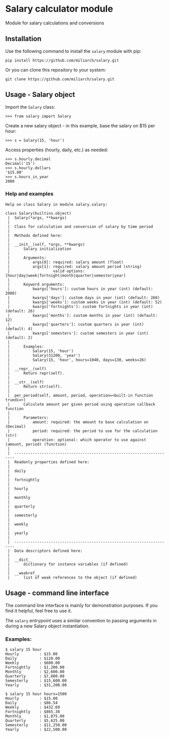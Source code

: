 # Salary calculator module

Module for salary calculations and conversions

## Installation

Use the following command to install the `salary` module with pip:
```
pip install https://github.com/miliarch/salary.git
```

Or you can clone this repository to your system:
```
git clone https://github.com/miliarch/salary.git
```

## Usage - Salary object

Import the `Salary` class:
```
>>> from salary import Salary
```

Create a new salary object - in this example, base the salary on $15 per hour:
```
>>> s = Salary(15, 'hour')
```

Access properties (hourly, daily, etc.) as needed:
```
>>> s.hourly.decimal
Decimal('15')
>>> s.hourly.dollars
'$15.00'
>>> s.hours_in_year
2080
```

### Help and examples
```
Help on class Salary in module salary.salary:

class Salary(builtins.object)
 |  Salary(*args, **kwargs)
 |
 |  Class for calculation and conversion of salary by time period
 |
 |  Methods defined here:
 |
 |  __init__(self, *args, **kwargs)
 |      Salary initialization
 |
 |      Arguments:
 |          args[0]: required: salary amount (float)
 |          args[1]: required: salary amount period (string)
 |                   valid options: [hour|day|week|fortnight|month|quarter|semester|year]
 |
 |      Keyword arguments:
 |          kwargs['hours']: custom hours in year (int) (default: 2080)
 |          kwargs['days']: custom days in year (int) (default: 260)
 |          kwargs['weeks']: custom weeks in year (int) (default: 52)
 |          kwargs['fortnights']: custom fortnights in year (int) (default: 26)
 |          kwargs['months']: custom months in year (int) (default: 12)
 |          kwargs['quarters']: custom quarters in year (int) (default: 4)
 |          kwargs['semesters']: custom semesters in year (int) (default: 2)
 |
 |      Examples:
 |          Salary(15, 'hour')
 |          Salary(31200, 'year')
 |          Salary(15, 'hour', hours=1040, days=130, weeks=26)
 |
 |  __repr__(self)
 |      Return repr(self).
 |
 |  __str__(self)
 |      Return str(self).
 |
 |  per_period(self, amount, period, operation=<built-in function truediv>)
 |      Calculate amount per given period using operation callback function
 |
 |      Parameters:
 |          amount: required: the amount to base calculation on (Decimal)
 |          period: required: the period to use for the calculation (str)
 |          operation: optional: which operator to use against (amount, period) (function)
 |
 |  ----------------------------------------------------------------------
 |  Readonly properties defined here:
 |
 |  daily
 |
 |  fortnightly
 |
 |  hourly
 |
 |  monthly
 |
 |  quarterly
 |
 |  semesterly
 |
 |  weekly
 |
 |  yearly
 |
 |  ----------------------------------------------------------------------
 |  Data descriptors defined here:
 |
 |  __dict__
 |      dictionary for instance variables (if defined)
 |
 |  __weakref__
 |      list of weak references to the object (if defined)
```

## Usage - command line interface

The command line interface is mainly for demonstration purposes. If you find it helpful, feel free to use it.

The `salary` entrypoint uses a similar convention to passing arguments in during a new Salary object instantiation.

### Examples:
```
$ salary 15 hour
Hourly         : $15.00
Daily          : $120.00
Weekly         : $600.00
Fortnightly    : $1,200.00
Monthly        : $2,600.00
Quarterly      : $7,800.00
Semesterly     : $15,600.00
Yearly         : $31,200.00
```

```
$ salary 15 hour hours=1500
Hourly         : $15.00
Daily          : $86.54
Weekly         : $432.69
Fortnightly    : $865.38
Monthly        : $1,875.00
Quarterly      : $5,625.00
Semesterly     : $11,250.00
Yearly         : $22,500.00
```